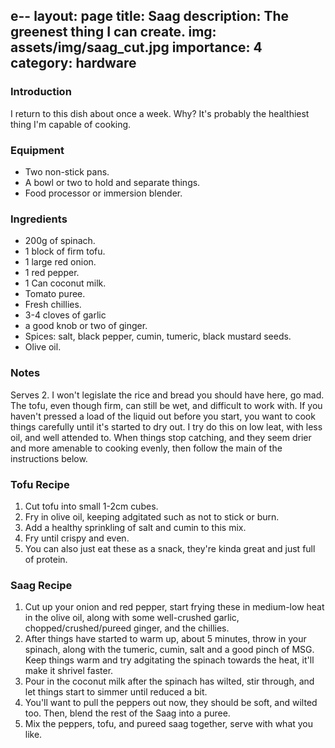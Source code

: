 e--
layout: page
title: Saag
description: The greenest thing I can create.
img: assets/img/saag_cut.jpg
importance: 4
category: hardware
---

### Introduction
I return to this dish about once a week. Why? It's probably the healthiest thing I'm capable of cooking.

### Equipment
* Two non-stick pans.
* A bowl or two to hold and separate things.
* Food processor or immersion blender.

### Ingredients
* 200g of spinach.
* 1 block of firm tofu.
* 1 large red onion.
* 1 red pepper.
* 1 Can coconut milk.
* Tomato puree.
* Fresh chillies.
* 3-4 cloves of garlic
* a good knob or two of ginger.
* Spices: salt, black pepper, cumin, tumeric, black mustard seeds.
* Olive oil.

### Notes
Serves 2. I won't legislate the rice and bread you should have here, go mad. The tofu, even though firm, can still be wet, and difficult to work with. If you haven't pressed a load of the liquid out before you start, you want to cook things carefully until it's started to dry out. I try do this on low leat, with less oil, and well attended to. When things stop catching, and they seem drier and more amenable to cooking evenly, then follow the main of the instructions below.

### Tofu Recipe
1. Cut tofu into small 1-2cm cubes.
2. Fry in olive oil, keeping adgitated such as not to stick or burn.
3. Add a healthy sprinkling of salt and cumin to this mix.
4. Fry until crispy and even.
5. You can also just eat these as a snack, they're kinda great and just full of protein.

### Saag Recipe
1. Cut up your onion and red pepper, start frying these in medium-low heat in the olive oil, along with some well-crushed garlic, chopped/crushed/pureed ginger, and the chillies.
2. After things have started to warm up, about 5 minutes, throw in your spinach, along with the tumeric, cumin, salt and a good pinch of MSG. Keep things warm and try adgitating the spinach towards the heat, it'll make it shrivel faster.
3. Pour in the coconut milk after the spinach has wilted, stir through, and let things start to simmer until reduced a bit.
4. You'll want to pull the peppers out now, they should be soft, and wilted too. Then, blend the rest of the Saag into a puree. 
5. Mix the peppers, tofu, and pureed saag together, serve with what you like.

